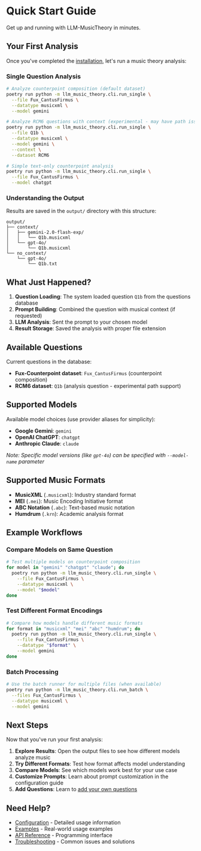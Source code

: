 # Quick Start Guide

Get up and running with LLM-MusicTheory in minutes.

## Your First Analysis

Once you've completed the [installation](installation.md), let's run a music theory analysis:

### Single Question Analysis

```bash
# Analyze counterpoint composition (default dataset)
poetry run python -m llm_music_theory.cli.run_single \
  --file Fux_CantusFirmus \
  --datatype musicxml \
  --model gemini

# Analyze RCM6 questions with context (experimental - may have path issues)
poetry run python -m llm_music_theory.cli.run_single \
  --file Q1b \
  --datatype musicxml \
  --model gemini \
  --context \
  --dataset RCM6

# Simple text-only counterpoint analysis
poetry run python -m llm_music_theory.cli.run_single \
  --file Fux_CantusFirmus \
  --model chatgpt
```

### Understanding the Output

Results are saved in the `output/` directory with this structure:
```
output/
├── context/
│   ├── gemini-2.0-flash-exp/
│   │   └── Q1b.musicxml
│   └── gpt-4o/
│       └── Q1b.musicxml
└── no_context/
    └── gpt-4o/
        └── Q1b.txt
```

## What Just Happened?

1. **Question Loading**: The system loaded question `Q1b` from the questions database
2. **Prompt Building**: Combined the question with musical context (if requested)
3. **LLM Analysis**: Sent the prompt to your chosen model
4. **Result Storage**: Saved the analysis with proper file extension

## Available Questions

Current questions in the database:
- **Fux-Counterpoint dataset**: `Fux_CantusFirmus` (counterpoint composition)
- **RCM6 dataset**: `Q1b` (analysis question - experimental path support)

## Supported Models

Available model choices (use provider aliases for simplicity):
- **Google Gemini**: `gemini`
- **OpenAI ChatGPT**: `chatgpt`  
- **Anthropic Claude**: `claude`

*Note: Specific model versions (like `gpt-4o`) can be specified with `--model-name` parameter*

## Supported Music Formats

- **MusicXML** (`.musicxml`): Industry standard format
- **MEI** (`.mei`): Music Encoding Initiative format
- **ABC Notation** (`.abc`): Text-based music notation
- **Humdrum** (`.krn`): Academic analysis format

## Example Workflows

### Compare Models on Same Question
```bash
# Test multiple models on counterpoint composition
for model in "gemini" "chatgpt" "claude"; do
  poetry run python -m llm_music_theory.cli.run_single \
    --file Fux_CantusFirmus \
    --datatype musicxml \
    --model "$model"
done
```

### Test Different Format Encodings
```bash
# Compare how models handle different music formats
for format in "musicxml" "mei" "abc" "humdrum"; do
  poetry run python -m llm_music_theory.cli.run_single \
    --file Fux_CantusFirmus \
    --datatype "$format" \
    --model gemini
done
```

### Batch Processing
```bash
# Use the batch runner for multiple files (when available)
poetry run python -m llm_music_theory.cli.run_batch \
  --files Fux_CantusFirmus \
  --datatype musicxml \
  --model gemini
```

## Next Steps

Now that you've run your first analysis:

1. **Explore Results**: Open the output files to see how different models analyze music
2. **Try Different Formats**: Test how format affects model understanding
3. **Compare Models**: See which models work best for your use case
4. **Customize Prompts**: Learn about prompt customization in the configuration guide
5. **Add Questions**: Learn to [add your own questions](adding-questions.md)

## Need Help?

- [Configuration](configuration.md) - Detailed usage information
- [Examples](examples.md) - Real-world usage examples
- [API Reference](api-reference.md) - Programming interface
- [Troubleshooting](troubleshooting.md) - Common issues and solutions
